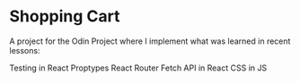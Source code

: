 # Shopping Cart

A project for the Odin Project where I implement what was learned in recent lessons:

Testing in React
Proptypes
React Router
Fetch API in React
CSS in JS

